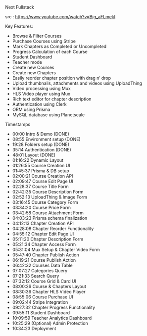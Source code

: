 Next Fullstack

src : https://www.youtube.com/watch?v=Big_aFLmekI

Key Features:

- Browse & Filter Courses
- Purchase Courses using Stripe
- Mark Chapters as Completed or Uncompleted
- Progress Calculation of each Course
- Student Dashboard
- Teacher mode
- Create new Courses
- Create new Chapters
- Easily reorder chapter position with drag n’ drop
- Upload thumbnails, attachments and videos using UploadThing
- Video processing using Mux
- HLS Video player using Mux
- Rich text editor for chapter description
- Authentication using Clerk
- ORM using Prisma
- MySQL database using Planetscale

Timestamps

- 00:00 Intro & Demo (DONE)
- 08:55 Environment setup (DONE)
- 19:28 Folders setup (DONE)
- 35:14 Authentication (DONE)
- 48:01 Layout (DONE)
- 01:16:22 Dynamic Layout
- 01:26:55 Course Creation UI
- 01:45:37 Prisma & DB setup
- 02:00:21 Course Creation API
- 02:09:47 Course Edit Page UI
- 02:28:37 Course Title Form
- 02:42:35 Course Description Form
- 02:52:13 UploadThing & Image Form
- 03:16:45 Course Category Form
- 03:34:20 Course Price Form
- 03:42:58 Course Attachment Form
- 04:03:23 Prisma schema finalization
- 04:12:13 Chapter Creation API
- 04:28:08 Chapter Reorder Functionality
- 04:55:12 Chapter Edit Page UI
- 05:11:20 Chapter Description Form
- 05:21:34 Chapter Access Form
- 05:31:04 Mux Setup & Chapter Video Form
- 05:47:40 Chapter Publish Action
- 06:19:21 Course Publish Action
- 06:42:32 Courses Data Table
- 07:07:27 Categories Query
- 07:21:33 Search Query
- 07:32:12 Course Grid & Card UI
- 08:00:26 Course & Chapters Layout
- 08:30:36 Chapter HLS Video Player
- 08:55:06 Course Purchase UI
- 09:02:44 Stripe Integration
- 09:27:32 Chapter Progress Functionality
- 09:55:11 Student Dashboard
- 10:09:59 Teacher Analytics Dashboard
- 10:25:29 (Optional) Admin Protection
- 10:34:23 Deployment
